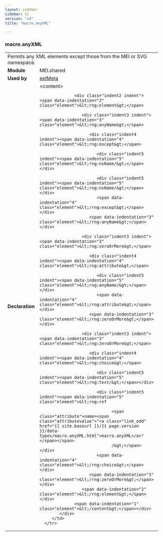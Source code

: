 ```yaml
---
layout: sidebar
sidebar: s1
version: "v4"
title: "macro.anyXML"

---
```


<div class="macroSpec">
   <h3 id="macro.anyXML">macro.anyXML</h3>
   <table class="wovenodd">
      <tr>
         <td colspan="2" class="wovenodd-col2">Permits any XML elements except those from the MEI or SVG namespace.</td>
      </tr>
      <tr>
         <td class="wovenodd-col1"><strong>Module</strong></td>
         <td class="wovenodd-col2">MEI.shared</td>
      </tr>
      <tr>
         <td class="wovenodd-col1"><strong>Used by</strong></td>
         <td class="wovenodd-col2">
            <div class="parent"><a class="link_odd_classSpec" href="{{ site.baseurl }}/{{ page.version }}/elements/extMeta.html">extMeta</a></div>
         </td>
      </tr>
      <tr>
         <td class="wovenodd-col1"><strong>Declaration</strong></td>
         <td class="wovenodd-col2">
            <div xml:space="preserve" class="pre">
               <div class="indent1 indent"><span data-indentation="1" class="element">&lt;content&gt;</span>
                  
                  <div class="indent2 indent"><span data-indentation="2" class="element">&lt;rng:element&gt;</span>
                     
                     <div class="indent3 indent"><span data-indentation="3" class="element">&lt;rng:anyName&gt;</span>
                        
                        <div class="indent4 indent"><span data-indentation="4" class="element">&lt;rng:except&gt;</span>
                           
                           <div class="indent5 indent"><span data-indentation="5" class="element">&lt;rng:nsName/&gt;</span></div>
                           
                           <div class="indent5 indent"><span data-indentation="5" class="element">&lt;rng:nsName/&gt;</span></div>
                           <span data-indentation="4" class="element">&lt;/rng:except&gt;</span></div>
                        <span data-indentation="3" class="element">&lt;/rng:anyName&gt;</span></div>
                     
                     <div class="indent3 indent"><span data-indentation="3" class="element">&lt;rng:zeroOrMore&gt;</span>
                        
                        <div class="indent4 indent"><span data-indentation="4" class="element">&lt;rng:attribute&gt;</span>
                           
                           <div class="indent5 indent"><span data-indentation="5" class="element">&lt;rng:anyName/&gt;</span></div>
                           <span data-indentation="4" class="element">&lt;/rng:attribute&gt;</span></div>
                        <span data-indentation="3" class="element">&lt;/rng:zeroOrMore&gt;</span></div>
                     
                     <div class="indent3 indent"><span data-indentation="3" class="element">&lt;rng:zeroOrMore&gt;</span>
                        
                        <div class="indent4 indent"><span data-indentation="4" class="element">&lt;rng:choice&gt;</span>
                           
                           <div class="indent5 indent"><span data-indentation="5" class="element">&lt;rng:text/&gt;</span></div>
                           
                           <div class="indent5 indent"><span data-indentation="5" class="element">&lt;rng:ref
                                 
                                 <span class="attribute">name=<span class="attributevalue">"<a class="link_odd" href="{{ site.baseurl }}/{{ page.version }}/data-types/macro.anyXML.html">macro.anyXML</a>"</span></span>
                                 /&gt;</span></div>
                           <span data-indentation="4" class="element">&lt;/rng:choice&gt;</span></div>
                        <span data-indentation="3" class="element">&lt;/rng:zeroOrMore&gt;</span></div>
                     <span data-indentation="2" class="element">&lt;/rng:element&gt;</span></div>
                  <span data-indentation="1" class="element">&lt;/content&gt;</span></div>
            </div>
         </td>
      </tr>
   </table>
</div>